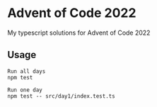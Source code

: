 # Advent of Code 2022
My typescript solutions for Advent of Code 2022

## Usage
```
Run all days
npm test

Run one day
npm test -- src/day1/index.test.ts

